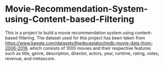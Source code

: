 # Movie-Recommendation-System-using-Content-based-Filtering
This is a project to build a movie recommendation system using content-based filtering. The dataset used for this project has been taken from https://www.kaggle.com/datasets/thedevastator/imdb-movie-data-from-2006-2016, which consists of 1000 movies and their respective features such as title, genre, description, director, actors, year, runtime, rating, votes, revenue, and metascore.
